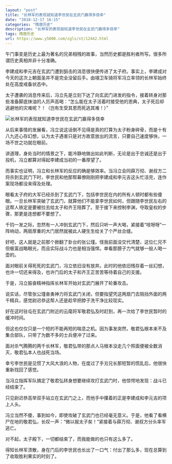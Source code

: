 ```yaml
---
layout: "post"
title: "长林军的表现就知道李世民在玄武门赢得多侥幸"
date: "2018-12-17 16:15"
categories: "隋唐历史"
description: "长林军的表现就知道李世民在玄武门赢得多侥幸"
tags: 隋唐历史
url: https://www.y5000.com/zgls/st/12442.html
---
```






午门事变是历史上最为著名的兄弟相残的故事，当然历史都是胜利者所写。很多所谓历史真相并非十分准确。

李建成和李元吉在玄武门遭到狙击的消息很快便传进了太子府。事实上，李建成对今天的这次上朝面圣并不是完全没留后手。由翊卫车骑将军冯立率领的长林军始终处在高度戒备状态中。

太子遭袭的消息传来后，冯立先是立刻下达了向玄武门进发的指令，接着转身对那些准备脚底抹油的人厉声高喝：“怎么能在太子活着时接受他的恩典，太子死后却逃避他的灾难呢？！（岂有生受其恩而死逃其难！）”

![长林军的表现就知道李世民在玄武门赢得多侥幸](/uploads/allimg/170206/6-1F2061I2251Q.JPG)

从后来事情的发展看，冯立说这话倒不见得是真的打算为太子粉身碎骨，而是十有八九还心存幻想，认为太子遇害只是对方故意放出的流言，只要自己速度够快，一场不世之功就在眼前。

讲道理，身处当时的情景之下，能冷静地做出如此判断，无论是出于忠诚还是出于投机，冯立都算对得起李建成当初的一番厚望了。

而事实也证明，冯立和长林军的反应的确是够效率。当冯立会同薛万彻、谢叔方二将杀到玄武门下时，李世民和他那帮幕僚刚刚把李建成和李元吉这头忙活完，连作案现场都没来得及处理。

眼看太子府的大军已经杀到了玄武门下，包括李世民在内的所有人顿时都有些傻眼。一旦长林军突破了玄武门，就算他们不能拿李世民如何，但跟随李世民左右的这帮人铁定是要被拉去给太子和齐王陪葬了。至于接下来控制李渊，夺取皇权的步骤，那更是连想都不要想了。

千钧一发之际，忽然有一人冲到玄武门下，然后只听一声大喝，紧接着“吱呀呀”一阵响动，两扇厚重的大门居然就被此人硬生生给关了个严丝合缝。

好吧，这人就是之前那个掀翻了卦台的张公瑾。怪我前面没交代清楚，这位仁兄不但极富战略眼光，而且实际战斗力也是相当强悍。单看那膀子力气就够一般人喝一壶的。

面对眼前关得死死的玄武门，冯立依旧没有放弃。此时的他依旧残存着一丝幻想，也许一切还来得及，也许门后的太子和齐王正苦苦等待着自己的支援。

于是，冯立振奋精神指挥长林军开始对玄武门展开了轮番攻击。

说实话，尽管张公瑾奋勇神力将玄武门关闭，但要指望凭这两扇门去阻挡外面的两千精兵，感觉尉迟恭这帮人还是趁早把脖子洗干净比较现实。

好在这时驻屯在玄武门附近的云麾将军敬君弘及时赶到，再一次给了李世民暂时的缓冲时间。

但这也仅仅只是一个短的不能再短的喘息之机。因为事发突然，敬君弘根本来不及集合部队，只带了为数不多的士兵便冲了过来。

面对杀气腾腾的两千长林军，敬君弘带的那点人马根本没走几个照面便被全数消灭，敬君弘本人也战死当场。

幸亏李世民是见惯了大风大浪的人物，在度过了手刃兄长那短暂的慌乱后，他很快重新找回了感觉。

当冯立指挥军队搞定了敬君弘转身想要继续攻打玄武门时，他惊愕地发现：战斗已经结束了。

只见尉迟恭高举双手站立在玄武门之上，而他手中攥着的正是李建成和李元吉的项上人头。

冯立当然不傻，事到如今，即使攻破了玄武门也已经毫无意义。于是，他看了看横尸在地的敬君弘，长叹一声：“微以报太子矣！”紧接着与薛万彻、谢叔方分头率军逃亡。

对不起，太子殿下，一切都结束了，而我能做的也只有这么多了。

得知长林军溃散，身在门后的李世民也长出了一口气：付出了那么多，现在总算到了收取胜利果实的时刻了。
